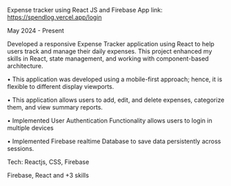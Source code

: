 Expense tracker using React JS and Firebase
App link: https://spendlog.vercel.app/login

May 2024 - Present

Developed a responsive Expense Tracker application using React to help users track and manage their daily expenses. This project enhanced my skills in React, state management, and working with component-based architecture.

• This application was developed using a mobile-first approach; hence, it is flexible to different display viewports.

• This application allows users to add, edit, and delete expenses, categorize them, and view summary reports.

• Implemented User Authentication Functionality allows users to login in multiple devices

• Implemented Firebase realtime Database to save data persistently across sessions.

Tech: Reactjs, CSS, Firebase

Firebase, React and +3 skills
